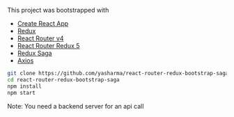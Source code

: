 This project was bootstrapped with 
- [Create React App](https://github.com/facebookincubator/create-react-app)
- [Redux](http://redux.js.org/)
- [React Router v4](https://github.com/ReactTraining/react-router)
- [React Router Redux 5](https://github.com/ReactTraining/react-router/tree/master/packages/react-router-redux)
- [Redux Saga](https://github.com/redux-saga/redux-saga)
- [Axios](https://github.com/axios/axios)

```bash
git clone https://github.com/yasharma/react-router-redux-bootstrap-saga.git
cd react-router-redux-bootstrap-saga
npm install
npm start

```
Note: You need a backend server for an api call
